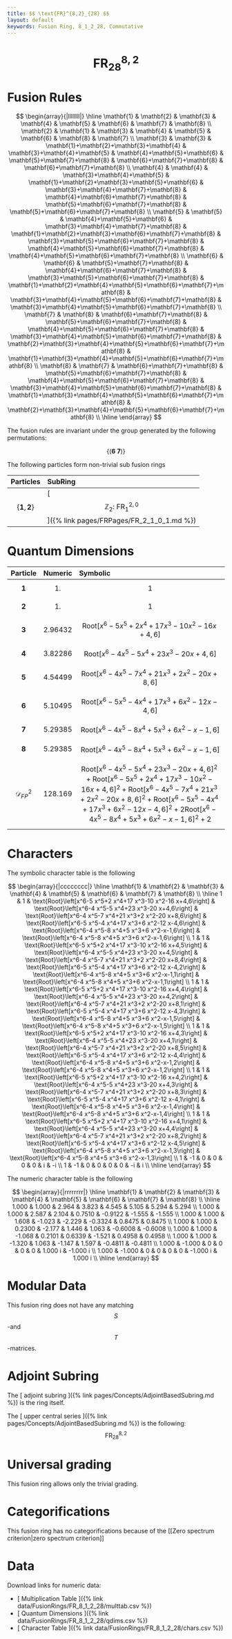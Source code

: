 ```yaml
---
title: $$ \text{FR}^{8,2}_{28} $$
layout: default
keywords: Fusion Ring, 8_1_2_28, Commutative
---
```

# $$ \text{FR}^{8,2}_{28} $$


# Fusion Rules

$$
\begin{array}{|llllllll|}
\hline
 \mathbf{1} & \mathbf{2} & \mathbf{3} & \mathbf{4} & \mathbf{5} & \mathbf{6} & \mathbf{7} & \mathbf{8} \\
 \mathbf{2} & \mathbf{1} & \mathbf{3} & \mathbf{4} & \mathbf{5} & \mathbf{6} & \mathbf{8} & \mathbf{7} \\
 \mathbf{3} & \mathbf{3} & \mathbf{1}+\mathbf{2}+\mathbf{3}+\mathbf{4} & \mathbf{3}+\mathbf{4}+\mathbf{5} & \mathbf{4}+\mathbf{5}+\mathbf{6} & \mathbf{5}+\mathbf{7}+\mathbf{8} & \mathbf{6}+\mathbf{7}+\mathbf{8} & \mathbf{6}+\mathbf{7}+\mathbf{8} \\
 \mathbf{4} & \mathbf{4} & \mathbf{3}+\mathbf{4}+\mathbf{5} & \mathbf{1}+\mathbf{2}+\mathbf{3}+\mathbf{5}+\mathbf{6} & \mathbf{3}+\mathbf{4}+\mathbf{7}+\mathbf{8} & \mathbf{4}+\mathbf{6}+\mathbf{7}+\mathbf{8} & \mathbf{5}+\mathbf{6}+\mathbf{7}+\mathbf{8} & \mathbf{5}+\mathbf{6}+\mathbf{7}+\mathbf{8} \\
 \mathbf{5} & \mathbf{5} & \mathbf{4}+\mathbf{5}+\mathbf{6} & \mathbf{3}+\mathbf{4}+\mathbf{7}+\mathbf{8} & \mathbf{1}+\mathbf{2}+\mathbf{3}+\mathbf{6}+\mathbf{7}+\mathbf{8} & \mathbf{3}+\mathbf{5}+\mathbf{6}+\mathbf{7}+\mathbf{8} & \mathbf{4}+\mathbf{5}+\mathbf{6}+\mathbf{7}+\mathbf{8} & \mathbf{4}+\mathbf{5}+\mathbf{6}+\mathbf{7}+\mathbf{8} \\
 \mathbf{6} & \mathbf{6} & \mathbf{5}+\mathbf{7}+\mathbf{8} & \mathbf{4}+\mathbf{6}+\mathbf{7}+\mathbf{8} & \mathbf{3}+\mathbf{5}+\mathbf{6}+\mathbf{7}+\mathbf{8} & \mathbf{1}+\mathbf{2}+\mathbf{4}+\mathbf{5}+\mathbf{6}+\mathbf{7}+\mathbf{8} & \mathbf{3}+\mathbf{4}+\mathbf{5}+\mathbf{6}+\mathbf{7}+\mathbf{8} & \mathbf{3}+\mathbf{4}+\mathbf{5}+\mathbf{6}+\mathbf{7}+\mathbf{8} \\
 \mathbf{7} & \mathbf{8} & \mathbf{6}+\mathbf{7}+\mathbf{8} & \mathbf{5}+\mathbf{6}+\mathbf{7}+\mathbf{8} & \mathbf{4}+\mathbf{5}+\mathbf{6}+\mathbf{7}+\mathbf{8} & \mathbf{3}+\mathbf{4}+\mathbf{5}+\mathbf{6}+\mathbf{7}+\mathbf{8} & \mathbf{2}+\mathbf{3}+\mathbf{4}+\mathbf{5}+\mathbf{6}+\mathbf{7}+\mathbf{8} & \mathbf{1}+\mathbf{3}+\mathbf{4}+\mathbf{5}+\mathbf{6}+\mathbf{7}+\mathbf{8} \\
 \mathbf{8} & \mathbf{7} & \mathbf{6}+\mathbf{7}+\mathbf{8} & \mathbf{5}+\mathbf{6}+\mathbf{7}+\mathbf{8} & \mathbf{4}+\mathbf{5}+\mathbf{6}+\mathbf{7}+\mathbf{8} & \mathbf{3}+\mathbf{4}+\mathbf{5}+\mathbf{6}+\mathbf{7}+\mathbf{8} & \mathbf{1}+\mathbf{3}+\mathbf{4}+\mathbf{5}+\mathbf{6}+\mathbf{7}+\mathbf{8} & \mathbf{2}+\mathbf{3}+\mathbf{4}+\mathbf{5}+\mathbf{6}+\mathbf{7}+\mathbf{8} \\
\hline
\end{array}
$$


The fusion rules are invariant under the group generated by the following permutations:

$$ \left\{(\mathbf{6} \ \mathbf{7})\right\} $$


The following particles form non-trivial sub fusion rings

| Particles | SubRing |
| :------ | :------ |
| $$ \{\mathbf{1},\mathbf{2}\} $$ | [ $$ \mathbb{Z}_2:\ \text{FR}^{2,0}_{1} $$ ]({% link pages/FRPages/FR_2_1_0_1.md %}) |


# Quantum Dimensions

| Particle | Numeric | Symbolic |
| :------ | :------ | :------ |
| $$ \mathbf{1} $$ | $$ 1. $$ | $$ 1 $$ |
| $$ \mathbf{2} $$ | $$ 1. $$ | $$ 1 $$ |
| $$ \mathbf{3} $$ | $$ 2.96432 $$ | $$ \text{Root}\left[x^6-5 x^5+2 x^4+17 x^3-10 x^2-16 x+4,6\right] $$ |
| $$ \mathbf{4} $$ | $$ 3.82286 $$ | $$ \text{Root}\left[x^6-4 x^5-5 x^4+23 x^3-20 x+4,6\right] $$ |
| $$ \mathbf{5} $$ | $$ 4.54499 $$ | $$ \text{Root}\left[x^6-4 x^5-7 x^4+21 x^3+2 x^2-20 x+8,6\right] $$ |
| $$ \mathbf{6} $$ | $$ 5.10495 $$ | $$ \text{Root}\left[x^6-5 x^5-4 x^4+17 x^3+6 x^2-12 x-4,6\right] $$ |
| $$ \mathbf{7} $$ | $$ 5.29385 $$ | $$ \text{Root}\left[x^6-4 x^5-8 x^4+5 x^3+6 x^2-x-1,6\right] $$ |
| $$ \mathbf{8} $$ | $$ 5.29385 $$ | $$ \text{Root}\left[x^6-4 x^5-8 x^4+5 x^3+6 x^2-x-1,6\right] $$ |
| $$ \mathcal{D}_{FP}^2 $$ | $$ 128.169 $$ | $$ \text{Root}\left[x^6-4 x^5-5 x^4+23 x^3-20 x+4,6\right]^2+\text{Root}\left[x^6-5 x^5+2 x^4+17 x^3-10 x^2-16 x+4,6\right]^2+\text{Root}\left[x^6-4 x^5-7 x^4+21 x^3+2 x^2-20 x+8,6\right]^2+\text{Root}\left[x^6-5 x^5-4 x^4+17 x^3+6 x^2-12 x-4,6\right]^2+2 \text{Root}\left[x^6-4 x^5-8 x^4+5 x^3+6 x^2-x-1,6\right]^2+2 $$ |

# Characters

The symbolic character table is the following

$$
\begin{array}{|cccccccc|}
\hline
 \mathbf{1} & \mathbf{2} & \mathbf{3} & \mathbf{4} & \mathbf{5} & \mathbf{6} & \mathbf{7} & \mathbf{8} \\
\hline
 1 & 1 & \text{Root}\left[x^6-5 x^5+2 x^4+17 x^3-10 x^2-16 x+4,6\right] & \text{Root}\left[x^6-4 x^5-5 x^4+23 x^3-20 x+4,6\right] & \text{Root}\left[x^6-4 x^5-7 x^4+21 x^3+2 x^2-20 x+8,6\right] & \text{Root}\left[x^6-5 x^5-4 x^4+17 x^3+6 x^2-12 x-4,6\right] & \text{Root}\left[x^6-4 x^5-8 x^4+5 x^3+6 x^2-x-1,6\right] & \text{Root}\left[x^6-4 x^5-8 x^4+5 x^3+6 x^2-x-1,6\right] \\
 1 & 1 & \text{Root}\left[x^6-5 x^5+2 x^4+17 x^3-10 x^2-16 x+4,5\right] & \text{Root}\left[x^6-4 x^5-5 x^4+23 x^3-20 x+4,5\right] & \text{Root}\left[x^6-4 x^5-7 x^4+21 x^3+2 x^2-20 x+8,4\right] & \text{Root}\left[x^6-5 x^5-4 x^4+17 x^3+6 x^2-12 x-4,2\right] & \text{Root}\left[x^6-4 x^5-8 x^4+5 x^3+6 x^2-x-1,1\right] & \text{Root}\left[x^6-4 x^5-8 x^4+5 x^3+6 x^2-x-1,1\right] \\
 1 & 1 & \text{Root}\left[x^6-5 x^5+2 x^4+17 x^3-10 x^2-16 x+4,4\right] & \text{Root}\left[x^6-4 x^5-5 x^4+23 x^3-20 x+4,2\right] & \text{Root}\left[x^6-4 x^5-7 x^4+21 x^3+2 x^2-20 x+8,1\right] & \text{Root}\left[x^6-5 x^5-4 x^4+17 x^3+6 x^2-12 x-4,3\right] & \text{Root}\left[x^6-4 x^5-8 x^4+5 x^3+6 x^2-x-1,5\right] & \text{Root}\left[x^6-4 x^5-8 x^4+5 x^3+6 x^2-x-1,5\right] \\
 1 & 1 & \text{Root}\left[x^6-5 x^5+2 x^4+17 x^3-10 x^2-16 x+4,3\right] & \text{Root}\left[x^6-4 x^5-5 x^4+23 x^3-20 x+4,1\right] & \text{Root}\left[x^6-4 x^5-7 x^4+21 x^3+2 x^2-20 x+8,5\right] & \text{Root}\left[x^6-5 x^5-4 x^4+17 x^3+6 x^2-12 x-4,4\right] & \text{Root}\left[x^6-4 x^5-8 x^4+5 x^3+6 x^2-x-1,2\right] & \text{Root}\left[x^6-4 x^5-8 x^4+5 x^3+6 x^2-x-1,2\right] \\
 1 & 1 & \text{Root}\left[x^6-5 x^5+2 x^4+17 x^3-10 x^2-16 x+4,2\right] & \text{Root}\left[x^6-4 x^5-5 x^4+23 x^3-20 x+4,3\right] & \text{Root}\left[x^6-4 x^5-7 x^4+21 x^3+2 x^2-20 x+8,3\right] & \text{Root}\left[x^6-5 x^5-4 x^4+17 x^3+6 x^2-12 x-4,1\right] & \text{Root}\left[x^6-4 x^5-8 x^4+5 x^3+6 x^2-x-1,4\right] & \text{Root}\left[x^6-4 x^5-8 x^4+5 x^3+6 x^2-x-1,4\right] \\
 1 & 1 & \text{Root}\left[x^6-5 x^5+2 x^4+17 x^3-10 x^2-16 x+4,1\right] & \text{Root}\left[x^6-4 x^5-5 x^4+23 x^3-20 x+4,4\right] & \text{Root}\left[x^6-4 x^5-7 x^4+21 x^3+2 x^2-20 x+8,2\right] & \text{Root}\left[x^6-5 x^5-4 x^4+17 x^3+6 x^2-12 x-4,5\right] & \text{Root}\left[x^6-4 x^5-8 x^4+5 x^3+6 x^2-x-1,3\right] & \text{Root}\left[x^6-4 x^5-8 x^4+5 x^3+6 x^2-x-1,3\right] \\
 1 & -1 & 0 & 0 & 0 & 0 & i & -i \\
 1 & -1 & 0 & 0 & 0 & 0 & -i & i \\
\hline
\end{array}
$$

The numeric character table is the following

$$
\begin{array}{|rrrrrrrr|}
\hline
 \mathbf{1} & \mathbf{2} & \mathbf{3} & \mathbf{4} & \mathbf{5} & \mathbf{6} & \mathbf{7} & \mathbf{8} \\
\hline
 1.000 & 1.000 & 2.964 & 3.823 & 4.545 & 5.105 & 5.294 & 5.294 \\
 1.000 & 1.000 & 2.587 & 2.104 & 0.7510 & -0.9122 & -1.555 & -1.555 \\
 1.000 & 1.000 & 1.608 & -1.023 & -2.229 & -0.3324 & 0.8475 & 0.8475 \\
 1.000 & 1.000 & 0.2300 & -2.177 & 1.446 & 1.063 & -0.6008 & -0.6008 \\
 1.000 & 1.000 & -1.068 & 0.2101 & 0.6339 & -1.521 & 0.4958 & 0.4958 \\
 1.000 & 1.000 & -1.320 & 1.063 & -1.147 & 1.597 & -0.4811 & -0.4811 \\
 1.000 & -1.000 & 0 & 0 & 0 & 0 & 1.000 i & -1.000 i \\
 1.000 & -1.000 & 0 & 0 & 0 & 0 & -1.000 i & 1.000 i \\
\hline
\end{array}
$$

# Modular Data

This fusion ring does not have any matching $$ S $$-and $$ T $$-matrices.

# Adjoint Subring

The [ adjoint subring ]({% link pages/Concepts/AdjointBasedSubring.md %}) is the ring itself.

The [ upper central series ]({% link pages/Concepts/AdjointBasedSubring.md %}) is the following:
$$ \text{FR}^{8,2}_{28} $$

# Universal grading

This fusion ring allows only the trivial grading.

# Categorifications

This fusion ring has no categorifications because of the [[Zero spectrum criterion|zero spectrum criterion]]

# Data

Download links for numeric data:

* [ Multiplication Table ]({% link data/FusionRings/FR_8_1_2_28/multtab.csv %})
* [ Quantum Dimensions ]({% link data/FusionRings/FR_8_1_2_28/qdims.csv %})
* [ Character Table ]({% link data/FusionRings/FR_8_1_2_28/chars.csv %})